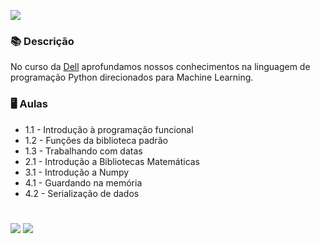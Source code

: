![](https://uploaddeimagens.com.br/images/003/523/213/original/Sem_t%C3%ADtulo.png?1636151498)


### 📚  Descrição

No curso da [Dell](http://leadfortaleza.com.br/dal/nossos-cursos/) aprofundamos nossos conhecimentos na linguagem de programação Python direcionados para Machine Learning. 

### 🖥️  Aulas

- 1.1 - Introdução à programação funcional
- 1.2 - Funções da biblioteca padrão
- 1.3 - Trabalhando com datas
- 2.1 - Introdução a Bibliotecas Matemáticas
- 3.1 - Introdução a Numpy
- 4.1 - Guardando na memória
- 4.2 - Serialização de dados

#

<div>
  <p align="left">
    <a href="https://www.linkedin.com/in/claudia-anjos/" target="_blank"><img src="https://img.shields.io/badge/-LinkedIn-%230077B5?style=for-the-badge&logo=linkedin" target="_blank"></a>
    <a href="https://medium.com/@ndosanjosc" target="_blank"><img src="https://img.shields.io/badge/-Medium-FF5722?style=for-the-badge&logo=medium" target="_blank"></a>
</div>
